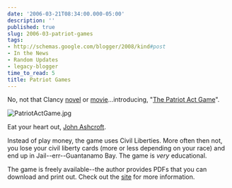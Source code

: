 ```yaml
---
date: '2006-03-21T08:34:00.000-05:00'
description: ''
published: true
slug: 2006-03-patriot-games
tags:
- http://schemas.google.com/blogger/2008/kind#post
- In the News
- Random Updates
- legacy-blogger
time_to_read: 5
title: Patriot Games
---
```


No, not that Clancy <a href="http://www.amazon.com/gp/product/0425109720/002-6807866-8988029">novel</a> or <a href="http://www.amazon.com/gp/product/B00008LDYV/002-6807866-8988029">movie</a>...introducing, "<a href="http://www.graphix4change.com/portfolio_PA_game.html">The Patriot Act Game</a>".

![PatriotActGame.jpg](PatriotActGame.jpg)

Eat your heart out, <a href="http://www.whitehouse.gov/government/ashcroft-bio.html">John Ashcroft</a>.

Instead of play money, the game uses Civil Liberties. More often then not, you lose your civil liberty cards (more or less depending on your race) and end up in Jail--err--Guantanamo Bay. The game is *very* educational.

The game is freely available--the author provides PDFs that you can download and print out. Check out the <a href="http://www.graphix4change.com/portfolio_PA_game.html">site</a> for more information.